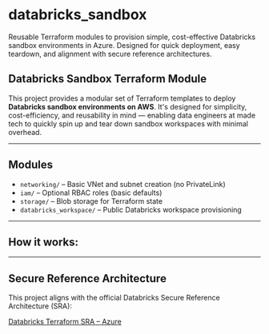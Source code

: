 # databricks_sandbox
Reusable Terraform modules to provision simple, cost-effective Databricks sandbox environments in Azure. Designed for quick deployment, easy teardown, and alignment with secure reference architectures.

## Databricks Sandbox Terraform Module

This project provides a modular set of Terraform templates to deploy **Databricks sandbox environments on AWS**. It's designed for simplicity, cost-efficiency, and reusability in mind — enabling data engineers at made tech to quickly spin up and tear down sandbox workspaces with minimal overhead.

---

## Modules

- `networking/` – Basic VNet and subnet creation (no PrivateLink)
- `iam/` – Optional RBAC roles (basic defaults)
- `storage/` – Blob storage for Terraform state
- `databricks_workspace/` – Public Databricks workspace provisioning

---

## How it works:

---

## Secure Reference Architecture
This project aligns with the official Databricks Secure Reference Architecture (SRA):

[Databricks Terraform SRA – Azure](https://github.com/databricks/terraform-databricks-sra)


